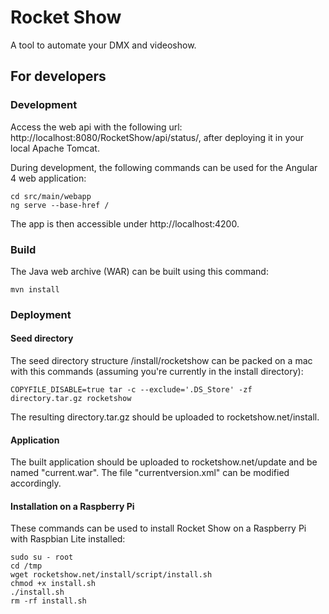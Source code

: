 # Rocket Show
A tool to automate your DMX and videoshow.

## For developers
### Development
Access the web api with the following url: http://localhost:8080/RocketShow/api/status/, after deploying it in your local Apache Tomcat.

During development, the following commands can be used for the Angular 4 web application:
```shell
cd src/main/webapp
ng serve --base-href /
```

The app is then accessible under http://localhost:4200.

### Build
The Java web archive (WAR) can be built using this command:
```shell
mvn install
```

### Deployment
#### Seed directory
The seed directory structure /install/rocketshow can be packed on a mac with this commands (assuming you're currently in the install directory):
```shell
COPYFILE_DISABLE=true tar -c --exclude='.DS_Store' -zf directory.tar.gz rocketshow
```

The resulting directory.tar.gz should be uploaded to rocketshow.net/install.

#### Application
The built application should be uploaded to rocketshow.net/update and be named "current.war". The file "currentversion.xml" can be modified accordingly.

#### Installation on a Raspberry Pi
These commands can be used to install Rocket Show on a Raspberry Pi with Raspbian Lite installed:
```shell
sudo su - root
cd /tmp
wget rocketshow.net/install/script/install.sh
chmod +x install.sh
./install.sh
rm -rf install.sh
```